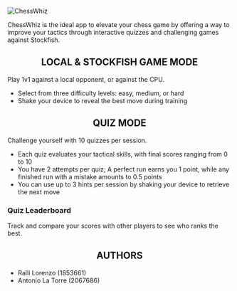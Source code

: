 ![ChessWhiz](https://github.com/LRalli/ChessWhiz/blob/master/docs/ChessWhiz.png)

ChessWhiz is the ideal app to elevate your chess game by offering a way to improve your tactics through interactive quizzes and challenging games against Stockfish.

<h2 align="center">LOCAL & STOCKFISH GAME MODE</h2>
Play 1v1 against a local opponent, or against the CPU.

  * Select from three difficulty levels: easy, medium, or hard
  * Shake your device to reveal the best move during training

<h2 align="center">QUIZ MODE</h2>
Challenge yourself with 10 quizzes per session.

 * Each quiz evaluates your tactical skills, with final scores ranging from 0 to 10
 * You have 2 attempts per quiz; A perfect run earns you 1 point, while any finished run with a mistake amounts to 0.5 points
 * You can use up to 3 hints per session by shaking your device to retrieve the next move


### Quiz Leaderboard
Track and compare your scores with other players to see who ranks the best.


<h2 align="center">AUTHORS</h2>
  
- Ralli Lorenzo (1853661)
- Antonio La Torre (2067686)
